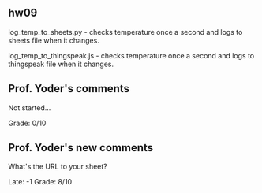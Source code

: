 ## hw09

log_temp_to_sheets.py - checks temperature once a second and logs to sheets file when it changes.

log_temp_to_thingspeak.js - checks temperature once a second and logs to thingspeak file when it changes.

## Prof. Yoder's comments

Not started...

Grade:  0/10

## Prof. Yoder's new comments

What's the URL to your sheet?

Late: -1
Grade:  8/10
